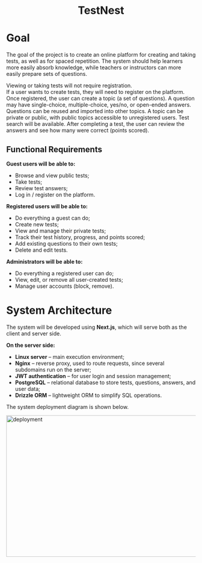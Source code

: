 <h1 align="center">TestNest</h1>

# Goal

The goal of the project is to create an online platform for creating and taking tests, as well as for spaced repetition. The system should help learners more easily absorb knowledge, while teachers or instructors can more easily prepare sets of questions.

Viewing or taking tests will not require registration.  
If a user wants to create tests, they will need to register on the platform. Once registered, the user can create a topic (a set of questions). A question may have single-choice, multiple-choice, yes/no, or open-ended answers. Questions can be reused and imported into other topics. A topic can be private or public, with public topics accessible to unregistered users. Test search will be available. After completing a test, the user can review the answers and see how many were correct (points scored).

## Functional Requirements

**Guest users will be able to:**

- Browse and view public tests;
- Take tests;
- Review test answers;
- Log in / register on the platform.

**Registered users will be able to:**

- Do everything a guest can do;
- Create new tests;
- View and manage their private tests;
- Track their test history, progress, and points scored;
- Add existing questions to their own tests;
- Delete and edit tests.

**Administrators will be able to:**

- Do everything a registered user can do;
- View, edit, or remove all user-created tests;
- Manage user accounts (block, remove).

# System Architecture

The system will be developed using **Next.js**, which will serve both as the client and server side.

**On the server side:**

- **Linux server** – main execution environment;
- **Nginx** – reverse proxy, used to route requests, since several subdomains run on the server;
- **JWT authentication** – for user login and session management;
- **PostgreSQL** – relational database to store tests, questions, answers, and user data;
- **Drizzle ORM** – lightweight ORM to simplify SQL operations.

The system deployment diagram is shown below.

<img width="912" height="376" alt="deployment" src="https://github.com/user-attachments/assets/587da4e4-c3fc-4a0d-9ced-e4a352c62d37" />
